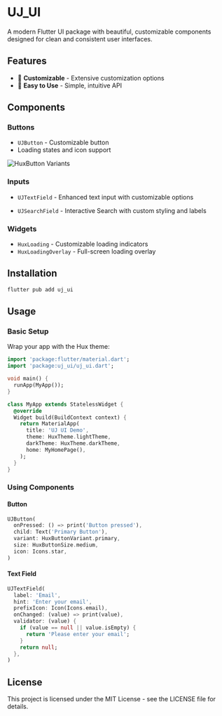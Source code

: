 # UJ_UI

A modern Flutter UI package with beautiful, customizable components designed for clean and consistent user interfaces.


## Features

- 🎯 **Customizable** - Extensive customization options
- 🚀 **Easy to Use** - Simple, intuitive API

## Components

### Buttons
- `UJButton` - Customizable button
- Loading states and icon support

![HuxButton Variants](screenshots/hux-buttons.png)




### Inputs
- `UJTextField` - Enhanced text input with customizable options


- `UJSearchField` - Interactive Search with custom styling and labels



### Widgets
- `HuxLoading` - Customizable loading indicators
- `HuxLoadingOverlay` - Full-screen loading overlay


## Installation

```bash
flutter pub add uj_ui
```


## Usage

### Basic Setup

Wrap your app with the Hux theme:

```dart
import 'package:flutter/material.dart';
import 'package:uj_ui/uj_ui.dart';

void main() {
  runApp(MyApp());
}

class MyApp extends StatelessWidget {
  @override
  Widget build(BuildContext context) {
    return MaterialApp(
      title: 'UJ UI Demo',
      theme: HuxTheme.lightTheme,
      darkTheme: HuxTheme.darkTheme,
      home: MyHomePage(),
    );
  }
}
```

### Using Components

#### Button

```dart
UJButton(
  onPressed: () => print('Button pressed'),
  child: Text('Primary Button'),
  variant: HuxButtonVariant.primary,
  size: HuxButtonSize.medium,
  icon: Icons.star,
)
```

#### Text Field

```dart
UJTextField(
  label: 'Email',
  hint: 'Enter your email',
  prefixIcon: Icon(Icons.email),
  onChanged: (value) => print(value),
  validator: (value) {
    if (value == null || value.isEmpty) {
      return 'Please enter your email';
    }
    return null;
  },
)
```

## License

This project is licensed under the MIT License - see the LICENSE file for details.